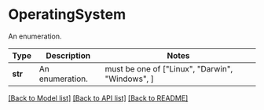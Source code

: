 # OperatingSystem

An enumeration.

Type | Description | Notes
------------- | ------------- | -------------
**str** | An enumeration. |  must be one of ["Linux", "Darwin", "Windows", ]

[[Back to Model list]](../README.md#documentation-for-models) [[Back to API list]](../README.md#documentation-for-api-endpoints) [[Back to README]](../README.md)

